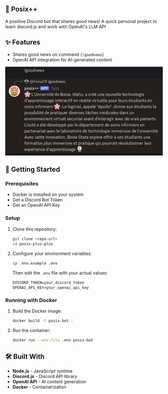 ## 🌸 Posix++ 
A positive Discord bot that shares good news! A quick personal project to learn discord.js and work with OpenAI's LLM API

## ✨ Features

- Shares good news on command (`!goodnews`)
- OpenAI API integration for AI-generated content

![Posix++ Bot in action](./assets/screenshot.png)


## 🚀 Getting Started

### Prerequisites
- Docker is installed on your system
- Get a Discord Bot Token
- Get an OpenAI API Key

### Setup
1. Clone this repository:
   ```bash
   git clone <repo-url>
   cd posix-plus-plus
   ```

2. Configure your environment variables:
    ```bash
   cp .env.example .env
   ```

   Then edit the `.env` file with your actual values:
   ```
   DISCORD_TOKEN=your_discord_token
   OPENAI_API_KEY=your_openai_api_key
   ```

### Running with Docker
1. Build the Docker image:
   ```bash
   docker build -t posix-bot .
   ```

2. Run the container:
   ```bash
   docker run --env-file .env posix-bot
   ```

## 🛠️ Built With

- **Node.js** - JavaScript runtime
- **Discord.js** - Discord API library
- **OpenAI API** - AI content generation
- **Docker** - Containerization